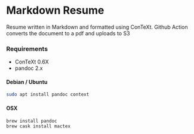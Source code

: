 Markdown Resume
===================
Resume written in Markdown and formatted using ConTeXt.
Github Action converts the document to a pdf and uploads to S3

### Requirements

* ConTeXt 0.6X
* pandoc 2.x

#### Debian / Ubuntu

```bash
sudo apt install pandoc context
```

#### OSX
```bash
brew install pandoc
brew cask install mactex
```

